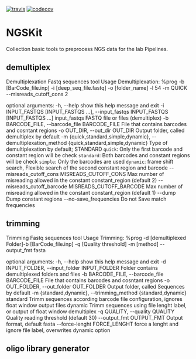 
[![travis](https://img.shields.io/travis/kimlaborg/kmtools.svg?style=flat-square)](https://travis-ci.org/kimlaborg/NGSKit/)
[![codecov](https://img.shields.io/codecov/c/github/kimlaborg/kmtools.svg?style=flat-square)](https://codecov.io/gh/kimlaborg/NGSKit)

# NGSKit

Collection basic tools to preprocess NGS data for the lab Pipelines.

## demultiplex

Demultiplexation Fastq sequences tool Usage Demultiplexation: %prog -b
[BarCode_file.inp] -i [deep_seq_file.fastq] -o [folder_name] -l 54 -m QUICK
--misreads_cutoff_cons 2

optional arguments:
  -h, --help            show this help message and exit
  -i INPUT_FASTQS [INPUT_FASTQS ...], --input_fastqs INPUT_FASTQS [INPUT_FASTQS ...]
                        input_fastqs FASTQ file or files (demultiplex)
  -b BARCODE_FILE, --barcode_file BARCODE_FILE
                        File that contains barcodes and cosntant regions
  -o OUT_DIR, --out_dir OUT_DIR
                        Output folder, called demultiplex by default
  -m {quick,standard,simple,dynamic}, --demultiplexation_method {quick,standard,simple,dynamic}
                        Type of demultiplexation by default; STANDARD `quick`:
                        Only the first barcode and constant region will be
                        check `standard`: Both barcodes and constant regions
                        will be check `simple`: Only the barcodes are used
                        `dynamic`: frame shift search, Flexible search of the
                        second constant region and barcode
  --misreads_cutoff_cons MISREADS_CUTOFF_CONS
                        Max number of misreading allowed in the constant
                        constant_region (default 2)
  --misreads_cutoff_barcode MISREADS_CUTOFF_BARCODE
                        Max number of misreading allowed in the constant
                        constant_region (default 1)
  --dump                Dump constant regions
  --no-save_frequencies
                        Do not Save match frequencies

## trimming

Trimming Fastq sequences tool Usage Trimming: %prog -d [demultiplexed
Folder]-b [BarCode_file.inp] -q [Quality threshold] -m [method] --output_fmt
fasta

optional arguments:
  -h, --help            show this help message and exit
  -d INPUT_FOLDER, --input_folder INPUT_FOLDER
                        Folder contains demultiplexed folders and files
  -b BARCODE_FILE, --barcode_file BARCODE_FILE
                        File that contains barcodes and cosntant regions
  -o OUT_FOLDER, --out_folder OUT_FOLDER
                        Output folder, called Sequences by default
  -m {standard,dynamic}, --trimming_method {standard,dynamic}
                        standard Trimm sequences according barcode file
                        configuration, ignores float window output files
                        dynamic Trimm sequences using file lenght label, or
                        output of float window demultiplex
  -q QUALITY, --quality QUALITY
                        Quality reading threshold (default 30)
  --output_fmt OUTPUT_FMT
                        Output format, default fasta
  --force-lenght FORCE_LENGHT
                        force a lenght and ignore file label, overwrites
                        dynamic option

## oligo library generator

